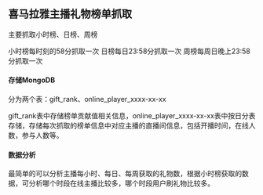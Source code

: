 ## 喜马拉雅主播礼物榜单抓取
主要抓取小时榜、日榜、周榜

小时榜每时刻的58分抓取一次
日榜每日23:58分抓取一次
周榜每周日晚上23:58分抓取一次

#### 存储MongoDB
分为两个表：gift_rank、online_player_xxxx-xx-xx

gift_rank表中存储榜单贡献值相关信息，online_player_xxxx-xx-xx表中按日分表存储，存储每次抓取的榜单信息中对应主播的直播间信息，包括开播时间，在线人数，参与人数等。

#### 数据分析
最简单的可以分析主播每小时、每日、每周获取的礼物数，根据小时榜获取的数据，可分析哪个时段在线主播比较多，哪个时段用户刷礼物比较多。